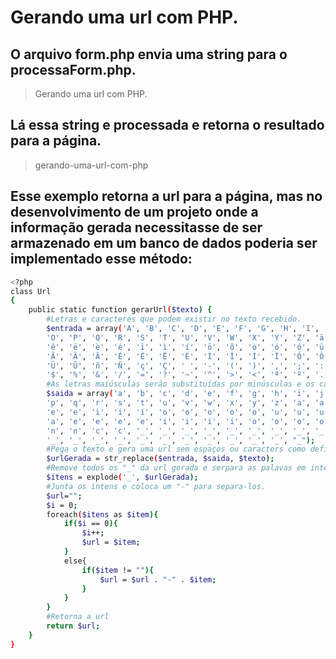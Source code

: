 # Gerando uma url com PHP.

## O arquivo **form.php** envia uma string para o **processaForm.php**.
>Gerando uma url com PHP.


## Lá essa string e processada e retorna o resultado para a página.
>gerando-uma-url-com-php

## Esse exemplo retorna a url para a página, mas no desenvolvimento de um projeto onde a informação gerada necessitasse de ser armazenado em um banco de dados poderia ser implementado esse método: 
```sh
<?php 
class Url
{
    public static function gerarUrl($texto) {
        #Letras e caracteres que podem existir no texto recebido. 
        $entrada = array('A', 'B', 'C', 'D', 'E', 'F', 'G', 'H', 'I', 'J', 'K', 'L', 'M', 'N', 
        'O', 'P', 'Q', 'R', 'S', 'T', 'U', 'V', 'W', 'X', 'Y', 'Z', 'ä', 'ã', 'à',   'á','â', 
        'ê', 'ë', 'è', 'é', 'ï', 'ì', 'í', 'ö', 'õ', 'ò', 'ó', 'ô', 'ü', 'ù', 'ú', 'û', 'À', 'Á', 
        'Ã', 'Â', 'Ä', 'É', 'Ê', 'Ë', 'È', 'Í', 'Î', 'Ì', 'Ï', 'Ó', 'Ò', 'Ö', 'Õ', 'Ô', 'Ú', 'Ù', 
        'Ü', 'Û', 'ñ', 'Ñ', 'ç', 'Ç', ' ', '-', '(', ')', ',', ';', ':', '|', '!', '"', '#', '@', 
        '$', '%', '&', '/', '=', '?', '~', '^', '>', '<', 'ª', 'º', '.', "'");
        #As letras maiúsculas serão substituídas por minúsculas e os caracteres e espaços por “_”. 
        $saida = array('a', 'b', 'c', 'd', 'e', 'f', 'g', 'h', 'i', 'j', 'k', 'l', 'm', 'n', 'o', 
        'p', 'q', 'r', 's', 't', 'u', 'v', 'w', 'x', 'y', 'z', 'a', 'a', 'a', 'a', 'a', 'e', 'e', 
        'e', 'e', 'i', 'i', 'i', 'o', 'o', 'o', 'o', 'o', 'u', 'u', 'u', 'u', 'a', 'a', 'a', 'a', 
        'a', 'e', 'e', 'e', 'e', 'i', 'i', 'i', 'i', 'o', 'o', 'o', 'o', 'o', 'u', 'u', 'u', 'u', 
        'n', 'n', 'c', 'c', '_', '_', '_', '_', '_', '_', '_', '_', '_', '_', '_', '_', '_', '_', 
        '_', '_', '_', '_', '_', '_', '_', '_', '_', '_', '_', "_");
        #Pega o texto e gera uma url sem espaços ou caracters como definido nas matrizes a cima. 
        $urlGerada = str_replace($entrada, $saida, $texto);
        #Remove todos os "_" da url gerada e serpara as palavas em intens. 
        $itens = explode('_', $urlGerada);
        #Junta os intens e coloca um "-" para separa-los.
        $url="";
        $i = 0;
        foreach($itens as $item){
            if($i == 0){
                $i++;
                $url = $item;
            }
            else{
                if($item != ""){
                    $url = $url . "-" . $item;
                }
            }
        }
        #Retorna a url 
        return $url;
    }
}   

```


 




